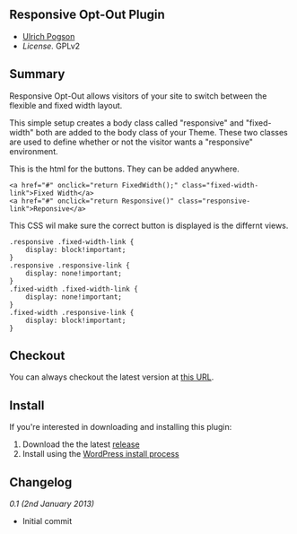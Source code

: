 ## Responsive Opt-Out Plugin

* [Ulrich Pogson](http://ulrich.pogson.ch)
* *License.* GPLv2

## Summary

Responsive Opt-Out allows visitors of your site to switch between the flexible and fixed width layout.

This simple setup creates a body class called "responsive" and "fixed-width" both are added to the body class of your Theme. These two classes are used to define whether or not the visitor wants a "responsive" environment.

This is the html for the buttons. They can be added anywhere.

    <a href="#" onclick="return FixedWidth();" class="fixed-width-link">Fixed Width</a>
    <a href="#" onclick="return Responsive()" class="responsive-link">Reponsive</a>
 
This CSS wil make sure the correct button is displayed is the differnt views.

    .responsive .fixed-width-link {
		display: block!important;
    }
    .responsive .responsive-link {
		display: none!important;
    }
    .fixed-width .fixed-width-link {
		display: none!important;
    }
    .fixed-width .responsive-link {
		display: block!important;
    }

## Checkout

You can always checkout the latest version at [this URL](https://github.com/grappler/responsive-opt-out).

## Install

If you're interested in downloading and installing this plugin:

1. Download the the latest [release](https://github.com/grappler/responsive-opt-out/zipball/master)
2. Install using the [WordPress install process](http://codex.wordpress.org/Managing_Plugins#Manual_Plugin_Installation)

## Changelog

_0.1 (2nd January 2013)_

* Initial commit
